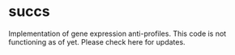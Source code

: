succs
=====

Implementation of gene expression anti-profiles. This code is not functioning as of yet. Please check here for updates.